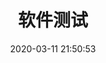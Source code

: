 ---
pageComponent: 
  name: Catalogue
  data: 
    key: 30.软件测试
    imgUrl: /img/other.png
    description: 功能测试、接口测试、性能测试、安全测试、自动化测试、测试开发等技术。
title: 软件测试
date: 2020-03-11 21:50:53
permalink: /test
sidebar: false
article: false
comment: false
editLink: false

---